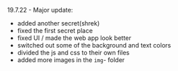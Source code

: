 19.7.22 - Major update:
- added another secret(shrek)
- fixed the first secret place
- fixed UI / made the web app look better
- switched out some of the background and text colors
- divided the js and css to their own files
- added more images in the `img`- folder